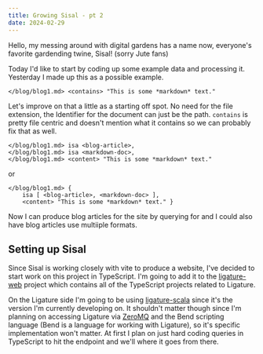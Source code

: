 ```yaml
---
title: Growing Sisal - pt 2
date: 2024-02-29
---
```


Hello, my messing around with digital gardens has a name now, everyone's favorite gardending twine, Sisal!
(sorry Jute fans)

Today I'd like to start by coding up some example data and processing it.
Yesterday I made up this as a possible example.

```
</blog/blog1.md> <contains> "This is some *markdown* text."
```

Let's improve on that a little as a starting off spot.
No need for the file extension, the Identifier for the document can just be the path.
`contains` is pretty file centric and doesn't mention what it contains so we can probably fix that as well.

```
</blog/blog1.md> isa <blog-article>,
</blog/blog1.md> isa <markdown-doc>,
</blog/blog1.md> <content> "This is some *markdown* text."
```
or

```
</blog/blog1.md> {
    isa [ <blog-article>, <markdown-doc> ],
    <content> "This is some *markdown* text." }
```

Now I can produce blog articles for the site by querying for <blog-articles> and I could also have blog articles use multiiple formats.

## Setting up Sisal

Since Sisal is working closely with vite to produce a website, I've decided to start work on this project in TypeScript.
I'm going to add it to the [ligature-web](https://github.com/almibe/ligature-web) project which contains all of the TypeScript projects related to Ligature.

On the Ligature side I'm going to be using [ligature-scala](https://github.com/almibe/ligature-scala) since it's the version I'm currently developing on.
It shouldn't matter though since I'm planning on accessing Ligature via [ZeroMQ](https://zeromq.org/) and the Bend scripting language (Bend is a language for working with Ligature), so it's specific implementation won't matter.
At first I plan on just hard coding queries in TypeScript to hit the endpoint and we'll where it goes from there.
